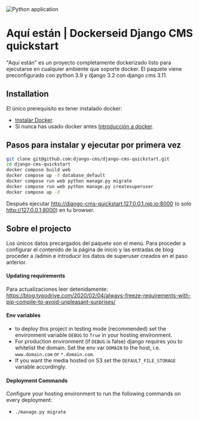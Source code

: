 ![Python application](https://github.com/django-cms/django-cms-quickstart/workflows/Python%20application/badge.svg?branch=main)

# Aquí están | Dockerseid Django CMS quickstart

"Aquí están" es un proyecto completamente dockerizado listo para ejecutarse en cualquier ambiente que soporte docker. El paquete viene preconfigurado con python 3.9 y django 3.2 con django cms 3.11.

## Installation

El único prerequisito es tener instalado docker: 
- [Instalar Docker](https://docs.docker.com/engine/install/).
- Si nunca has usado docker antes [Introducción a docker](https://docs.docker.com/get-started/).

## Pasos para instalar y ejecutar por primera vez

```bash
git clone git@github.com:django-cms/django-cms-quickstart.git
cd django-cms-quickstart
docker compose build web
docker compose up -d database_default
docker compose run web python manage.py migrate
docker compose run web python manage.py createsuperuser
docker compose up -d
```

Después ejecutar http://django-cms-quickstart.127.0.0.1.nip.io:8000 (o solo http://127.0.0.1:8000) en tu browser.

## Sobre el projecto

Los únicos datos precargados del paquete son el menú. Para proceder a configurar el contenido de la página de inicio y las entradas de blog proceder a /admin e introducir los datos de superuser creados en el paso anterior. 

#### Updating requirements

Para actualizaciones leer detenidamente: https://blog.typodrive.com/2020/02/04/always-freeze-requirements-with-pip-compile-to-avoid-unpleasant-surprises/


#### Env variables
- to deploy this project in testing mode (recommended) set the environment variable `DEBUG` to `True` in your hosting environment. 
- For production environment (if `DEBUG` is false) django requires you to whitelist the domain. Set the env var `DOMAIN` to the host, i.e. `www.domain.com` or `*.domain.com`.
- If you want the media hosted on S3 set the `DEFAULT_FILE_STORAGE` variable accordingly.

#### Deployment Commands
Configure your hosting environment to run the following commands on every deployment:
- `./manage.py migrate`
